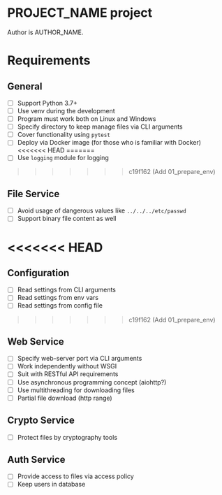 
# PROJECT_NAME project

Author is AUTHOR_NAME.

# Requirements

## General

- [ ] Support Python 3.7+
- [ ] Use venv during the development
- [ ] Program must work both on Linux and Windows
- [ ] Specify directory to keep manage files via CLI arguments
- [ ] Cover functionality using `pytest`
- [ ] Deploy via Docker image (for those who is familiar with Docker)
<<<<<<< HEAD
=======
- [ ] Use `logging` module for logging
>>>>>>> c19f162 (Add 01_prepare_env)

## File Service

- [ ] Avoid usage of dangerous values like `../../../etc/passwd`
- [ ] Support binary file content as well

<<<<<<< HEAD
=======
## Configuration

- [ ] Read settings from CLI arguments
- [ ] Read settings from env vars
- [ ] Read settings from config file

>>>>>>> c19f162 (Add 01_prepare_env)
## Web Service

- [ ] Specify web-server port via CLI arguments
- [ ] Work independently without WSGI
- [ ] Suit with RESTful API requirements
- [ ] Use asynchronous programming concept (aiohttp?)
- [ ] Use multithreading for downloading files
- [ ] Partial file download (http range)

## Crypto Service

- [ ] Protect files by cryptography tools

## Auth Service

- [ ] Provide access to files via access policy
- [ ] Keep users in database
